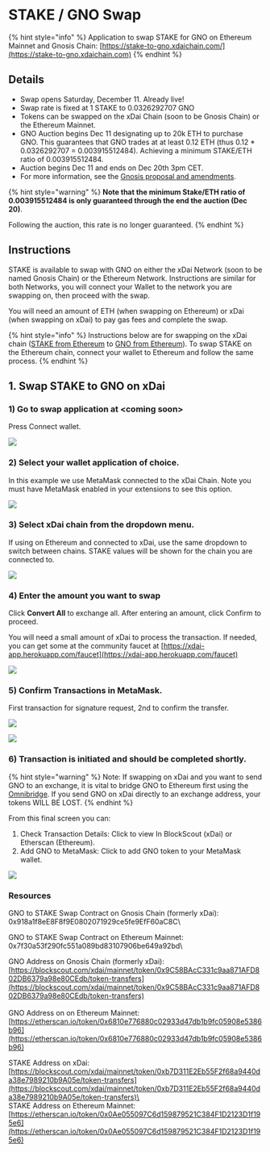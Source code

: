 # STAKE / GNO Swap

{% hint style="info" %}
Application to swap STAKE for GNO on Ethereum Mainnet and Gnosis Chain: [https://stake-to-gno.xdaichain.com/](https://stake-to-gno.xdaichain.com)
{% endhint %}

## Details

* Swap opens Saturday, December 11. Already live!
* Swap rate is fixed at 1 STAKE to 0.0326292707 GNO
* Tokens can be swapped on the xDai Chain (soon to be Gnosis Chain) or the Ethereum Mainnet.&#x20;
* GNO Auction begins Dec 11 designating up to 20k ETH to purchase GNO. This guarantees that GNO trades at at least 0.12 ETH (thus 0.12 \* 0.0326292707 = 0.003915512484). Achieving a minimum STAKE/ETH ratio of 0.003915512484.
* Auction begins Dec 11 and ends on Dec 20th 3pm CET.
* For more information, see the [Gnosis proposal and amendments](https://forum.gnosis.io/t/gip-16-gnosis-chain-xdai-gnosis-merge/1904).

{% hint style="warning" %}
**Note that the minimum Stake/ETH ratio of 0.003915512484 is only guaranteed through the end the auction (Dec 20)**.&#x20;

Following the auction, this rate is no longer guaranteed.
{% endhint %}

## Instructions

STAKE is available to swap with GNO on either the xDai Network (soon to be named Gnosis Chain) or the Ethereum Network. Instructions are similar for both Networks, you will connect your Wallet to the network you are swapping on, then proceed with the swap.&#x20;

You will need an amount of ETH  (when swapping on Ethereum) or xDai (when swapping on xDai) to pay gas fees and complete the swap.

{% hint style="info" %}
Instructions below are for swapping on the xDai chain ([STAKE from Ethereum](https://blockscout.com/xdai/mainnet/token/0xb7D311E2Eb55F2f68a9440da38e7989210b9A05e/token-transfers) to [GNO from Ethereum](https://blockscout.com/xdai/mainnet/token/0x9C58BAcC331c9aa871AFD802DB6379a98e80CEdb/token-transfers)). To swap STAKE on the Ethereum chain, connect your wallet to Ethereum and follow the same process.
{% endhint %}

## 1. Swap STAKE to GNO on xDai

### 1) Go to swap application at \<coming soon>

Press Connect wallet.

![](../../.gitbook/assets/swap-1.png)

### 2) Select your wallet application of choice.

In this example we use MetaMask connected to the xDai Chain. Note you must have MetaMask enabled in your extensions to see this option.

![](../../.gitbook/assets/swap-2.png)

### 3) Select xDai chain from the dropdown menu.

If using on Ethereum and connected to xDai, use the same dropdown to switch between chains. STAKE values will be shown for the chain you are connected to.

![](../../.gitbook/assets/swap3.png)

### 4) Enter the amount you want to swap

Click **Convert All** to exchange all. After entering an amount, click Confirm to proceed.

You will need a small amount of xDai to process the transaction. If needed, you can get some at the community faucet at [https://xdai-app.herokuapp.com/faucet](https://xdai-app.herokuapp.com/faucet)

![](../../.gitbook/assets/swap-4.png)

### 5) Confirm Transactions in MetaMask.

First transaction for signature request, 2nd to confirm the transfer.

![](../../.gitbook/assets/sign-1.png)

![](../../.gitbook/assets/sign-2.png)

### 6) Transaction is initiated and should be completed shortly.

{% hint style="warning" %}
Note: If swapping on xDai and you want to send GNO to an exchange, it is vital to bridge GNO to Ethereum first using the [Omnibridge](https://omni.xdaichain.com/bridge). If you send GNO on xDai directly to an exchange address, your tokens WILL BE LOST.
{% endhint %}

From this final screen you can:

1. Check Transaction Details: Click to view In BlockScout (xDai) or Etherscan (Ethereum).
2. Add GNO to MetaMask: Click to add GNO token to your MetaMask wallet.

![](<../../.gitbook/assets/last-page (1).png>)

### Resources

GNO to STAKE Swap Contract on Gnosis Chain (formerly xDai): \
0x918a1f8eE8F8f9E0802071929ce5fe9EfF60aC8C\


GNO to STAKE Swap Contract on Ethereum Mainnet: \
0x7f30a53f290fc551a089bd83107906be649a92bd\


GNO Address on Gnosis Chain (formerly xDai): \
[https://blockscout.com/xdai/mainnet/token/0x9C58BAcC331c9aa871AFD802DB6379a98e80CEdb/token-transfers](https://blockscout.com/xdai/mainnet/token/0x9C58BAcC331c9aa871AFD802DB6379a98e80CEdb/token-transfers) \
\
GNO Address on on Ethereum Mainnet: \
[https://etherscan.io/token/0x6810e776880c02933d47db1b9fc05908e5386b96](https://etherscan.io/token/0x6810e776880c02933d47db1b9fc05908e5386b96)

STAKE Address on xDai: [https://blockscout.com/xdai/mainnet/token/0xb7D311E2Eb55F2f68a9440da38e7989210b9A05e/token-transfers](https://blockscout.com/xdai/mainnet/token/0xb7D311E2Eb55F2f68a9440da38e7989210b9A05e/token-transfers)\
\
STAKE Address on Ethereum Mainnet: \
[https://etherscan.io/token/0x0Ae055097C6d159879521C384F1D2123D1f195e6](https://etherscan.io/token/0x0Ae055097C6d159879521C384F1D2123D1f195e6)

